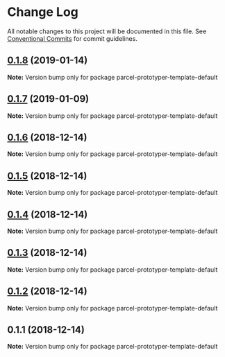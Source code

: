 # Change Log

All notable changes to this project will be documented in this file.
See [Conventional Commits](https://conventionalcommits.org) for commit guidelines.

## [0.1.8](https://github.com/parcel-prototyper/parcel-prototyper/compare/parcel-prototyper-template-default@0.1.7...parcel-prototyper-template-default@0.1.8) (2019-01-14)

**Note:** Version bump only for package parcel-prototyper-template-default





## [0.1.7](https://github.com/parcel-prototyper/parcel-prototyper/compare/parcel-prototyper-template-default@0.1.6...parcel-prototyper-template-default@0.1.7) (2019-01-09)

**Note:** Version bump only for package parcel-prototyper-template-default





## [0.1.6](https://github.com/parcel-prototyper/parcel-prototyper/compare/parcel-prototyper-template-default@0.1.5...parcel-prototyper-template-default@0.1.6) (2018-12-14)

**Note:** Version bump only for package parcel-prototyper-template-default





## [0.1.5](https://github.com/parcel-prototyper/parcel-prototyper/compare/parcel-prototyper-template-default@0.1.4...parcel-prototyper-template-default@0.1.5) (2018-12-14)

**Note:** Version bump only for package parcel-prototyper-template-default





## [0.1.4](https://github.com/parcel-prototyper/parcel-prototyper/compare/parcel-prototyper-template-default@0.1.3...parcel-prototyper-template-default@0.1.4) (2018-12-14)

**Note:** Version bump only for package parcel-prototyper-template-default





## [0.1.3](https://github.com/parcel-prototyper/parcel-prototyper/compare/parcel-prototyper-template-default@0.1.2...parcel-prototyper-template-default@0.1.3) (2018-12-14)

**Note:** Version bump only for package parcel-prototyper-template-default





## [0.1.2](https://github.com/parcel-prototyper/parcel-prototyper/compare/parcel-prototyper-template-default@0.1.1...parcel-prototyper-template-default@0.1.2) (2018-12-14)

**Note:** Version bump only for package parcel-prototyper-template-default





## 0.1.1 (2018-12-14)

**Note:** Version bump only for package parcel-prototyper-template-default
